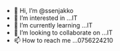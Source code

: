 - 👋 Hi, I’m @ssenjakko
- 👀 I’m interested in ...IT
- 🌱 I’m currently learning ...IT
- 💞️ I’m looking to collaborate on ...IT
- 📫 How to reach me ...0756224210

<!---
ssenjakko/ssenjakko is a ✨ special ✨ repository because its `README.md` (this file) appears on your GitHub profile.
You can click the Preview link to take a look at your changes.
--->

